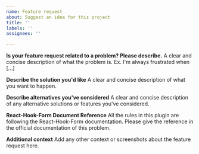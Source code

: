 ```yaml
---
name: Feature request
about: Suggest an idea for this project
title: ''
labels: ''
assignees: ''

---
```


**Is your feature request related to a problem? Please describe.**
A clear and concise description of what the problem is. Ex. I'm always frustrated when [...]

**Describe the solution you'd like**
A clear and concise description of what you want to happen.

**Describe alternatives you've considered**
A clear and concise description of any alternative solutions or features you've considered.

**React-Hook-Form Document Reference**
All the rules in this plugin are following the React-Hook-Form documentation. Please give the reference in the official documentation of this problem.

**Additional context**
Add any other context or screenshots about the feature request here.
